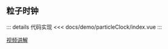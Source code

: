 ## 粒子时钟

<script setup>
import particleClock from "./index.vue"
</script>

<particleClock></particleClock>

::: details 代码实现
<<< docs/demo/particleClock/index.vue
:::

[视频讲解](https://www.douyin.com/user/MS4wLjABAAAAeIIkCgELXG6XdUxuE9nQ6W4AfS-aoPFbtmnBL8ytcYtBSyurgePBYZXJpB0LJBCT?modal_id=7238231456416402748)
